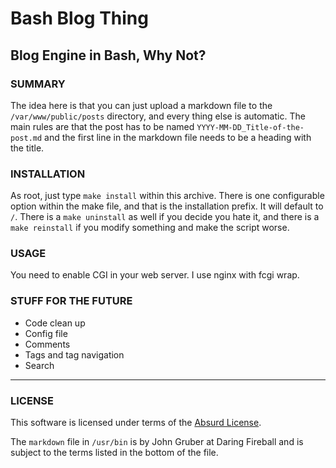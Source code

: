 # Bash Blog Thing

## Blog Engine in Bash, Why Not?

### SUMMARY

The idea here is that you can just upload a markdown file to the `/var/www/public/posts` directory, and every thing else is automatic. The main rules are that the post has to be named `YYYY-MM-DD_Title-of-the-post.md` and the first line in the markdown file needs to be a heading with the title.

### INSTALLATION

As root, just type `make install` within this archive. There is one configurable option within the make file, and that is the installation prefix. It will default to `/`. There is a `make uninstall` as well if you decide you hate it, and there is a `make reinstall` if you modify something and make the script worse.

### USAGE

You need to enable CGI in your web server. I use nginx with fcgi wrap.

### STUFF FOR THE FUTURE

* Code clean up
* Config file
* Comments
* Tags and tag navigation
* Search

---

### LICENSE

This software is licensed under terms of the [Absurd License](https://absurd.wtf/licentiam_absurdum.html).

The `markdown` file in `/usr/bin` is by John Gruber at Daring Fireball and is subject to the terms listed in the bottom of the file.
